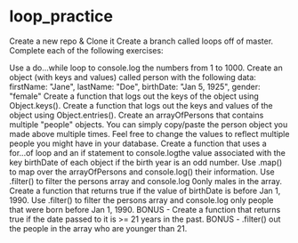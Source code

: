 # loop_practice
Create a new repo & Clone it
Create a branch called loops off of master.
Complete each of the following exercises:

Use a do...while loop to console.log the numbers from 1 to 1000.
Create an object (with keys and values) called person with the following data:
firstName: "Jane",
lastName: "Doe",
birthDate: "Jan 5, 1925",
gender: "female"
Create a function that logs out the keys of the object using Object.keys().
Create a function that logs out the keys and values of the object using Object.entries().
Create an arrayOfPersons that contains multiple "people" objects. You can simply copy/paste the person object you made above multiple times. Feel free to change the values to reflect multiple people you might have in your database.
Create a function that uses a for...of loop and an if statement to console.logthe value associated with the key birthDate of each object if the birth year is an odd number.
Use .map() to map over the arrayOfPersons and console.log() their information.
Use .filter() to filter the persons array and console.log 0only males in the array.
Create a function that returns true if the value of birthDate is before Jan 1, 1990.
Use .filter() to filter the persons array and console.log only people that were born before Jan 1, 1990.
BONUS - Create a function that returns true if the date passed to it is >= 21 years in the past.
BONUS - .filter() out the people in the array who are younger than 21.